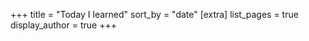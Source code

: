 +++
title = "Today I learned"
sort_by = "date"
[extra]
  list_pages = true
  display_author = true
+++
